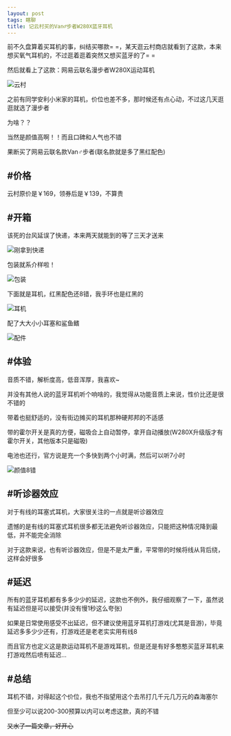 ```yaml
---
layout: post
tags: 瞎聊
title: 记云村买的Van♂步者W280X蓝牙耳机
---
```


前不久盘算着买耳机的事，纠结买哪款= =，某天逛云村商店就看到了这款，本来想买氧气耳机的，不过逛着逛着突然又想买蓝牙的了= =

然后就看上了这款：网易云联名漫步者W280X运动耳机

![云村](/usrimg/2019-9-1-EDIFIER6.png)

之前有同学安利小米家的耳机，价位也差不多，那时候还有点心动，不过这几天逛逛就选了漫步者

为啥？？

当然是颜值高啊！！而且口碑和人气也不错

果断买了网易云联名款Van♂步者(联名款就是多了黑红配色)

## #价格

云村原价是￥169，领券后是￥139，不算贵

## #开箱

该死的台风延误了快递，本来两天就能到的等了三天才送来

![刚拿到快递](/usrimg/2019-9-1-EDIFIER.png)

包装就系介样啦！

![包装](/usrimg/2019-9-1-EDIFIER2.png)

下面就是耳机，红黑配色还8错，我手环也是红黑的

![耳机](/usrimg/2019-9-1-EDIFIER3.png)

配了大大小小耳塞和鲨鱼鳍

![配件](/usrimg/2019-9-1-EDIFIER4.png)

## #体验

音质不错，解析度高，低音浑厚，我喜欢~

并没有其他人说的蓝牙耳机听个响啥的，我觉得从功能音质上来说，性价比还是很不错的

带着也挺舒适的，没有街边摊买的耳机那种硬邦邦的不适感

带的霍尔开关是真的方便，磁吸合上自动暂停，拿开自动播放(W280X升级版才有霍尔开关，其他版本只是磁吸)

电池也还行，官方说是充一个多快到两个小时满，然后可以听7小时

![颜值8错](/usrimg/2019-9-1-EDIFIER5.png)

## #听诊器效应

对于有线的耳塞式耳机，大家很关注的一点就是听诊器效应

遗憾的是有线的耳塞式耳机很多都无法避免听诊器效应，只能把这种情况降到最低，并不能完全消除

对于这款来说，也有听诊器效应，但是不是太严重，平常带的时候将线从背后绕，这样会好很多

## #延迟

所有的蓝牙耳机都有多多少少的延迟，这款也不例外，我仔细观察了一下，虽然说有延迟但是可以接受(并没有慢1秒这么夸张)

如果是日常使用感受不出延迟，但不建议使用蓝牙耳机打游戏(尤其是音游)，毕竟延迟多多少少还有，打游戏还是老老实实用有线8

而且官方也定义这是款运动耳机不是游戏耳机，但是还是有好多憨憨买蓝牙耳机来打游戏然后喷有延迟...

## #总结

耳机不错，对得起这个价位，我也不指望用这个去吊打几千元几万元的森海塞尔

但至少可以说200-300预算以内可以考虑这款，真的不错

~~又水了一篇文章，好开心~~
